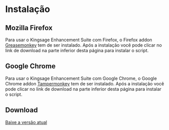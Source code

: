 # Instalação

## Mozilla Firefox

Para usar o Kingsage Enhancement Suite com Firefox, o Firefox addon [Greasemonkey](https://addons.mozilla.org/firefox/addon/greasemonkey/) tem de ser instalado.
Após a instalação você pode clicar no link de download na parte inferior desta página para instalar o script.

## Google Chrome

Para usar o Kingsage Enhancement Suite com Google Chrome, o Google Chrome addon [Tampermonkey](https://chrome.google.com/webstore/detail/tampermonkey/dhdgffkkebhmkfjojejmpbldmpobfkfo) tem de ser instalado.
Após a instalação você pode clicar no link de download na parte inferior desta página para instalar o script.

## Download

[Baixe a versão atual]()
